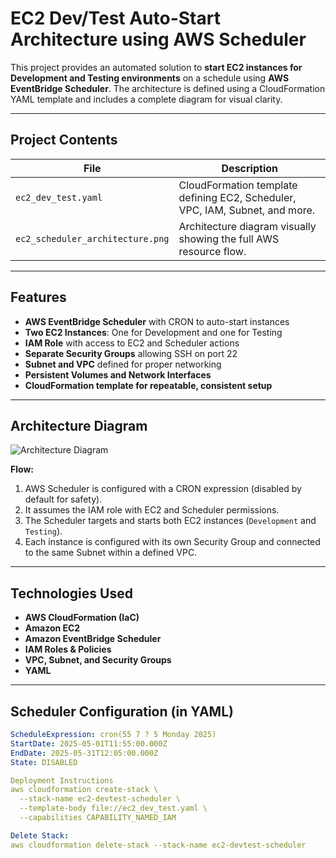 # EC2 Dev/Test Auto-Start Architecture using AWS Scheduler

This project provides an automated solution to **start EC2 instances for Development and Testing environments** on a schedule using **AWS EventBridge Scheduler**. The architecture is defined using a CloudFormation YAML template and includes a complete diagram for visual clarity.

---

## Project Contents

| File                             | Description                                                                     |
|----------------------------------|---------------------------------------------------------------------------------|
| `ec2_dev_test.yaml`              | CloudFormation template defining EC2, Scheduler, VPC, IAM, Subnet, and more.    |
| `ec2_scheduler_architecture.png` | Architecture diagram visually showing the full AWS resource flow.               |


---

## Features

- **AWS EventBridge Scheduler** with CRON to auto-start instances
- **Two EC2 Instances**: One for Development and one for Testing
- **IAM Role** with access to EC2 and Scheduler actions
- **Separate Security Groups** allowing SSH on port 22
- **Subnet and VPC** defined for proper networking
- **Persistent Volumes and Network Interfaces**
- **CloudFormation template for repeatable, consistent setup**

---

## Architecture Diagram

![Architecture Diagram](AWS.png)

**Flow:**

1. AWS Scheduler is configured with a CRON expression (disabled by default for safety).
2. It assumes the IAM role with EC2 and Scheduler permissions.
3. The Scheduler targets and starts both EC2 instances (`Development` and `Testing`).
4. Each instance is configured with its own Security Group and connected to the same Subnet within a defined VPC.

---

## Technologies Used

- **AWS CloudFormation (IaC)**
- **Amazon EC2**
- **Amazon EventBridge Scheduler**
- **IAM Roles & Policies**
- **VPC, Subnet, and Security Groups**
- **YAML**

---

## Scheduler Configuration (in YAML)

```yaml
ScheduleExpression: cron(55 7 ? 5 Monday 2025)
StartDate: 2025-05-01T11:55:00.000Z
EndDate: 2025-05-31T12:05:00.000Z
State: DISABLED

Deployment Instructions
aws cloudformation create-stack \
  --stack-name ec2-devtest-scheduler \
  --template-body file://ec2_dev_test.yaml \
  --capabilities CAPABILITY_NAMED_IAM

Delete Stack: 
aws cloudformation delete-stack --stack-name ec2-devtest-scheduler
